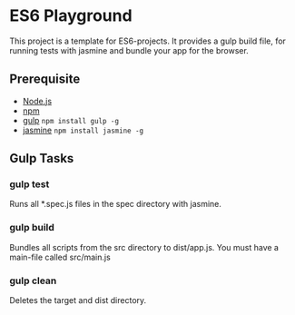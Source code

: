 # ES6 Playground

This project is a template for ES6-projects. It provides a gulp build file, for running tests with jasmine and bundle your app for the browser.

## 	Prerequisite

* [Node.js](nodejs.org)
* [npm](https://www.npmjs.com/)
* [gulp](http://gulpjs.com/) `npm install gulp -g`
* [jasmine](http://jasmine.github.io/) `npm install jasmine -g`

## Gulp Tasks


### gulp test

Runs all *.spec.js files in the spec directory with jasmine.

### gulp build

Bundles all scripts from the src directory to dist/app.js. You must have a main-file called src/main.js

### gulp clean

Deletes the target and dist directory.
